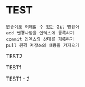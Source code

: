 # TEST

```
원숭이도 이해할 수 있는 Git 명령어
add 변경사항을 인덱스에 등록하기
commit 인덱스의 상태를 기록하기
pull 원격 저장소의 내용을 가져오기
```

TEST2


TEST1

TEST1 - 2

